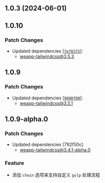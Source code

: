## 1.0.3 (2024-06-01)

## 1.0.10

### Patch Changes

- Updated dependencies [[`fef8375`](https://github.com/sonofmagic/weapp-tailwindcss/commit/fef8375ab825842b3beb5d30170891eb400da79d)]:
  - weapp-tailwindcss@3.5.3

## 1.0.9

### Patch Changes

- Updated dependencies [[`9890f09`](https://github.com/sonofmagic/weapp-tailwindcss/commit/9890f09a990682e10aabab7b8dc685a58d977fca)]:
  - weapp-tailwindcss@3.5.1

## 1.0.9-alpha.0

### Patch Changes

- Updated dependencies [792f50c]
  - weapp-tailwindcss@3.4.1-alpha.0

### Feature

- 添加 `chain` 选项来支持自定义 `gulp` 处理流程

